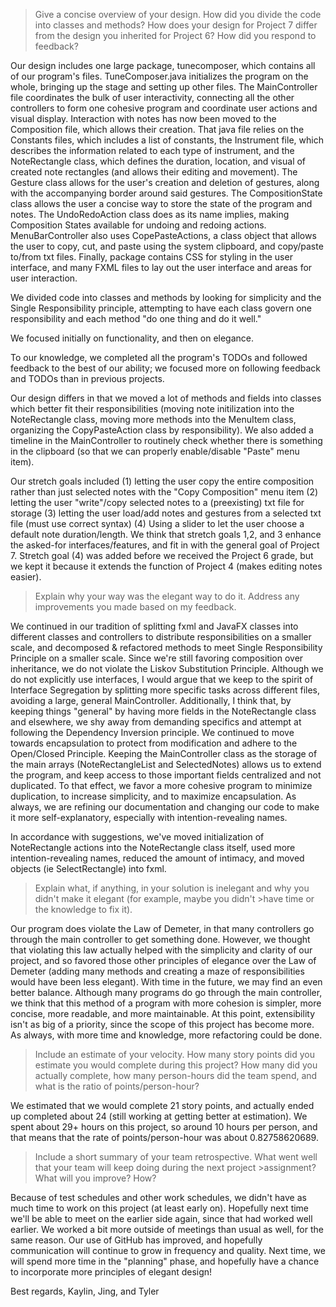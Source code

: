 >Give a concise overview of your design. How did you divide the code into classes and methods? How does your design for Project 7 differ from the design you inherited for Project 6? How did you respond to feedback?

Our design includes one large package, tunecomposer, which contains all of our program's files. TuneComposer.java initializes the program on the whole, bringing up the stage and setting up other files. The MainController file coordinates the bulk of user interactivity, connecting all the other controllers to form one cohesive program and coordinate user actions and visual display. Interaction with notes has now been moved to the Composition file, which allows their creation. That java file relies on the Constants files, which includes a list of constants, the Instrument file, which describes the information related to each type of instrument, and the NoteRectangle class, which defines the duration, location, and visual of created note rectangles (and allows their editing and movement). The Gesture class allows for the user's creation and deletion of gestures, along with the accompanying border around said gestures. The CompositionState class allows the user a concise way to store the state of the program and notes. The UndoRedoAction class does as its name implies, making Composition States available for undoing and redoing actions. MenuBarController also uses CopePasteActions, a class object that allows the user to copy, cut, and paste using the system clipboard, and copy/paste to/from txt files. Finally, package contains CSS for styling in the user interface, and many FXML files to lay out the user interface and areas for user interaction.

We divided code into classes and methods by looking for simplicity and the Single Responsibility principle, attempting to have each class govern one responsibility and each method "do one thing and do it well."

We focused initially on functionality, and then on elegance. 

To our knowledge, we completed all the program's TODOs and followed feedback to the best of our ability; we focused more on following feedback and TODOs than in previous projects. 

Our design differs in that we moved a lot of methods and fields into classes which better fit their responsibilities (moving note initilization into the NoteRectangle class, moving more methods into the MenuItem class, organizing the CopyPasteAction class by responsibility). We also added a timeline in the MainController to routinely check whether there is something in the clipboard (so that we can properly enable/disable "Paste" menu item).

Our stretch goals included (1) letting the user copy the entire composition rather than just selected notes with the "Copy Composition" menu item (2) letting the user "write"/copy selected notes to a (preexisting) txt file for storage (3) letting the user load/add notes and gestures from a selected txt file (must use correct syntax) (4) Using a slider to let the user choose a default note duration/length. We think that stretch goals 1,2, and 3 enhance the asked-for interfaces/features, and fit in with the general goal of Project 7. Stretch goal (4) was added before we received the Project 6 grade, but we kept it because it extends the function of Project 4 (makes editing notes easier).

>Explain why your way was the elegant way to do it. Address any improvements you made based on my feedback.

We continued in our tradition of splitting fxml and JavaFX classes into different classes and controllers to distribute responsibilities on a smaller scale, and decomposed & refactored methods to meet Single Responsibility Principle on a smaller scale. Since we're still favoring composition over inheritance, we do not violate the Liskov Substitution Principle. Although we do not explicitly use interfaces, I would argue that we keep to the spirit of Interface Segregation by splitting more specific tasks across different files, avoiding a large, general MainController. Additionally, I think that, by keeping things "general" by having more fields in the NoteRectangle class and elsewhere, we shy away from demanding specifics and attempt at following the Dependency Inversion principle. We continued to move towards encapsulation to protect from modification and adhere to the Open/Closed Principle. Keeping the MainController class as the storage of the main arrays (NoteRectangleList and SelectedNotes) allows us to extend the program, and keep access to those important fields centralized and not duplicated. To that effect, we favor a more cohesive program to minimize duplication, to increase simplicity, and to maximize encapsulation. As always, we are refining our documentation and changing our code to make it more self-explanatory, especially with intention-revealing names.

In accordance with suggestions, we've moved initialization of NoteRectangle actions into the NoteRectangle class itself, used more intention-revealing names, reduced the amount of intimacy, and moved objects (ie SelectRectangle) into fxml.

>Explain what, if anything, in your solution is inelegant and why you didn't make it elegant (for example, maybe you didn't >have time or the knowledge to fix it).

Our program does violate the Law of Demeter, in that many controllers go through the main controller to get something done. However, we thought that violating this law actually helped with the simplicity and clarity of our project, and so favored those other principles of elegance over the Law of Demeter (adding many methods and creating a maze of responsibilities would have been less elegant). With time in the future, we may find an even better balance. Although many programs do go through the main controller, we think that this method of a program with more cohesion is simpler, more concise, more readable, and more maintainable. At this point, extensibility isn't as big of a priority, since the scope of this project has become more. As always, with more time and knowledge, more refactoring could be done.

>Include an estimate of your velocity. How many story points did you estimate you would complete during this project? How many did you actually complete, how many person-hours did the team spend, and what is the ratio of points/person-hour?

We estimated that we would complete 21 story points, and actually ended up completed about 24 (still working at getting better at estimation). We spent about 29+ hours on this project, so around 10 hours per person, and that means that the rate of points/person-hour was about 0.82758620689.

>Include a short summary of your team retrospective. What went well that your team will keep doing during the next project >assignment? What will you improve? How?

Because of test schedules and other work schedules, we didn't have as much time to work on this project (at least early on). Hopefully next time we'll be able to meet on the earlier side again, since that had worked well earlier. We worked a bit more outside of meetings than usual as well, for the same reason. Our use of GitHub has improved, and hopefully communication will continue to grow in frequency and quality. Next time, we will spend more time in the "planning" phase, and hopefully have a chance to incorporate more principles of elegant design!

Best regards,
Kaylin, Jing, and Tyler

